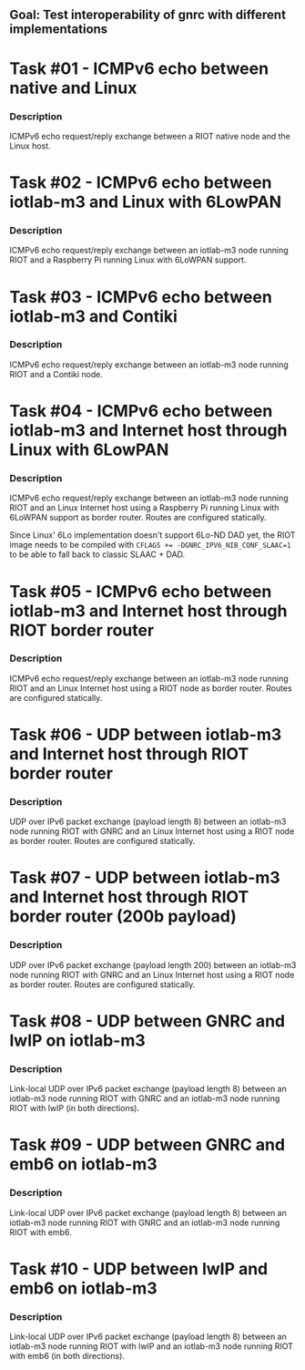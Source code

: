 ## Goal: Test interoperability of gnrc with different implementations

Task #01 - ICMPv6 echo between native and Linux
===============================================
### Description

ICMPv6 echo request/reply exchange between a RIOT native node and the Linux
host.

Task #02 - ICMPv6 echo between iotlab-m3 and Linux with 6LowPAN
===============================================================
### Description

ICMPv6 echo request/reply exchange between an iotlab-m3 node running RIOT and
a Raspberry Pi running Linux with 6LoWPAN support.

Task #03 - ICMPv6 echo between iotlab-m3 and Contiki
====================================================
### Description

ICMPv6 echo request/reply exchange between an iotlab-m3 node running RIOT and
a Contiki node.

Task #04 - ICMPv6 echo between iotlab-m3 and Internet host through Linux with 6LowPAN
=====================================================================================
### Description

ICMPv6 echo request/reply exchange between an iotlab-m3 node running RIOT and
an Linux Internet host using a Raspberry Pi running Linux with 6LoWPAN support
as border router. Routes are configured statically.

Since Linux' 6Lo implementation doesn't support 6Lo-ND DAD yet, the RIOT image
needs to be compiled with `CFLAGS += -DGNRC_IPV6_NIB_CONF_SLAAC=1` to be able to
fall back to classic SLAAC + DAD.

Task #05 - ICMPv6 echo between iotlab-m3 and Internet host through RIOT border router
=====================================================================================
### Description

ICMPv6 echo request/reply exchange between an iotlab-m3 node running RIOT and
an Linux Internet host using a RIOT node  as border router. Routes are
configured statically.

Task #06 - UDP between iotlab-m3 and Internet host through RIOT border router
=============================================================================
### Description

UDP over IPv6 packet exchange (payload length 8) between an iotlab-m3 node running
RIOT with GNRC and an Linux Internet host using a RIOT node as border router.
Routes are configured statically.

Task #07 - UDP between iotlab-m3 and Internet host through RIOT border router (200b payload)
============================================================================================
### Description

UDP over IPv6 packet exchange (payload length 200) between an iotlab-m3 node
running RIOT with GNRC and an Linux Internet host using a RIOT node as border
router. Routes are configured statically.

Task #08 - UDP between GNRC and lwIP on iotlab-m3
=================================================
### Description

Link-local UDP over IPv6 packet exchange (payload length 8) between an iotlab-m3
node running RIOT with GNRC and an iotlab-m3 node running RIOT with lwIP (in
both directions).

Task #09 - UDP between GNRC and emb6 on iotlab-m3
=================================================
### Description

Link-local UDP over IPv6 packet exchange (payload length 8) between an iotlab-m3
node running RIOT with GNRC and an iotlab-m3 node running RIOT with emb6.


Task #10 - UDP between lwIP and emb6 on iotlab-m3
=================================================
### Description

Link-local UDP over IPv6 packet exchange (payload length 8) between an iotlab-m3
node running RIOT with lwIP and an iotlab-m3 node running RIOT with emb6 (in
both directions).
